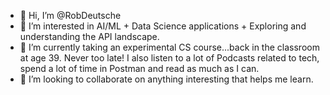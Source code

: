 - 👋 Hi, I’m @RobDeutsche
- 👀 I’m interested in AI/ML + Data Science applications + Exploring and understanding the API landscape.
- 🌱 I’m currently taking an experimental CS course...back in the classroom at age 39.  Never too late!  I also listen to a lot of Podcasts related to tech, spend a lot of time in Postman and read as much as I can.
- 💞️ I’m looking to collaborate on anything interesting that helps me learn.

<!---
RobDeutsche/RobDeutsche is a ✨ special ✨ repository because its `README.md` (this file) appears on your GitHub profile.
You can click the Preview link to take a look at your changes.
--->
